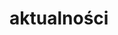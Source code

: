 # aktualności
<!DOCTYPE html>
<html>
    <head>
        <meta charset="utf-8">
        <title>testowa.pl</title>
        <style>
      
        body{
         color: white; 
    background: #396f38;
    margin: 0;
  
   
        }
       .menu-1{
           background: white;
           top: 0px;
           width: 100%;
           height: 70px;
           position: absolute;
           font-family: Arial;
           float: left;
          left: 0px;
           z-index: 3;
       }
       #aut{
         
         color: green;  
       }
      #klik{
         color: grey; 
      }
     
    
      
      #lokiter{
          background-color: #4e9447;
          position: absolute;
          top: 200px;
          right: 10px;
         width:85%;
         font-size: 20px;
         z-index: 2;
      }
      #akt{
          border-bottom:1px solid white;
          
      }
     
      #img {
       position: fixed;
       z-index: 1;
      height: 100%;
      bottom: 0px;
       top: 0px;
       width: 100%;
       right: 0px;
       left: 0px;
       margin: 0;
       }
       .nav{
           
           position: absolute;
           text-align: right;
           color: black;
           height: 30px;
           line-height: 30px;
           right: 0px;
           top: 10px;
           z-index: 4;
       }
       .menu{
         margin-right: 30px;  
       }
       .menu a{
           clear: right;
           text-decoration: none;
           color: black;
           position: relative;
           line-height: 40px;
           margin-right: 30px; 
       }
       label{
           position: absolute;
           font-size: 26px;
           line-height: 40px;
           display: none;
           width: 26px;
           right: 10px;
           
       }
       #toggle{
           display: none;
           top: 10px;
           right: 10px;
       }
       
       
       
       @media only screen and (max-width: 500px){
         label{
          
           
          
           display: block;
           cursor: pointer;
}  
         .menu{
           display: none;
           text-align: center;
           width: 500px;
          position: relative;
          top: 25px;
          right: 0px;
          left: 0px;
           margin-right: 0px;
}
         .menu a{
           display: block;
           width: 500px;
           text-decoration: none; 
           border-bottom: 1px solid black;
           margin: 0;
           color: black;
           background-color: white;
           top: 25px;
           right: 0px;
           left: 0px;
            text-align: center;
          }
          
          #toggle:checked + .menu {
          display: block;
}
       }
       a:hover{
          background-color: red;
          color: white;
       }
       a:active{
          background-color: red;
           color: white;
       }
     
        </style>
    </head>
    <body>
    <div class="menu-1">
    
        <p><span id="aut"><strong>Autor:</strong></span><span id="klik"><em><strong> JAKUB<BR>WITKOWSKI</strong></em></span></p>
         </div>
         
         
         
         
         
        
        <div class="nav"> 
         <label for="toggle">&#9776;</label>
         <input type="checkbox" id="toggle">
         <div class="menu">
      <a href="https://witas-w.github.io/Aktualnosci/">Aktualności</a>
            <a href="https://witas-w.github.io/Bloguje-witas/">Blog</a>
            <a href="https://witas-w.github.io/Galeria-zdjec/">Zdjęcia</a>
     </div>  
        
     </div>    
       
       <img id="img" src="https://www.kasandbox.org/programming-images/landscapes/sand-dunes.png"> 
        
        <div id="lokiter">
         <h3 id="akt">Aktualności</h3>
         <p>Obecnie jestem na wakacjach w Ustce. Ustka to miejscowość w województwie Pomorskim w powiecie Słupskim w gminie Ustka. Położona jest ona nad ujściem rzeki Słupii do morza Bałtyckiego.</p>
        </div>
       
   
 
    </body>
</html>
